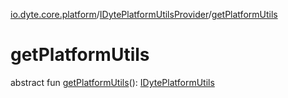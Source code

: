 [io.dyte.core.platform](../index.md)/[IDytePlatformUtilsProvider](index.md)/[getPlatformUtils](get-platform-utils.md)

# getPlatformUtils


abstract fun [getPlatformUtils](get-platform-utils.md)(): [IDytePlatformUtils](../-i-dyte-platform-utils/index.md)

